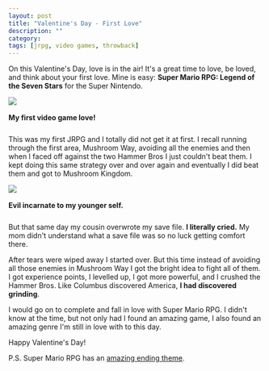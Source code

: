 ```yaml
---
layout: post
title: "Valentine's Day - First Love"
description: ""
category: 
tags: [jrpg, video games, throwback]
---
```


On this Valentine's Day, love is in the air! It's a great time to love, be loved, and think about your first love. Mine is easy: **Super Mario RPG: Legend of the Seven Stars** for the Super Nintendo. 

<div>
	<img class="rounded-corners" style="max-width: 700px; border: 1px;" src="{{ site.images2018 }}/02-14/supermariorpg.jpg"/>
	<p class="caption-text" style="line-height: 1.5em; margin-bottom: 24px;"><strong>My first video game love!</strong></p>
</div>

This was my first JRPG and I totally did not get it at first. I recall running through the first area, Mushroom Way, avoiding all the enemies and then when I faced off against the two Hammer Bros I just couldn't beat them. I kept doing this same strategy over and over again and eventually I did beat them and got to Mushroom Kingdom.

<div>
	<img class="rounded-corners" style="max-width: 700px; border: 1px;" src="{{ site.images2018 }}/02-14/evil.jpg"/>
	<p class="caption-text" style="line-height: 1.5em; margin-bottom: 24px;"><strong>Evil incarnate to my younger self.</strong></p>
</div>

But that same day my cousin overwrote my save file. **I literally cried.** My mom didn't understand what a save file was so no luck getting comfort there. 

After tears were wiped away I started over. But this time instead of avoiding all those enemies in Mushroom Way I got the bright idea to fight all of them. I got experience points, I levelled up, I got more powerful, and I crushed the Hammer Bros. Like Columbus discovered America, **I had discovered grinding**.

I would go on to complete and fall in love with Super Mario RPG. I didn't know at the time, but not only had I found an amazing game, I also found an amazing genre I'm still in love with to this day.

Happy Valentine's Day!

P.S. Super Mario RPG has an [amazing ending theme][1].

[1]: https://www.youtube.com/watch?v=-qmSz4xImAs
